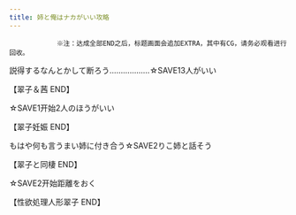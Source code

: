 ```yaml
---
title: 姉と俺はナカがいい攻略
---
```


                ※注：达成全部END之后，标题画面会追加EXTRA，其中有CG，请务必观看进行回收。

説得するなんとかして断ろう………………☆SAVE13人がいい

【翠子＆茜 END】

☆SAVE1开始2人のほうがいい

【翠子妊娠 END】

もはや何も言うまい姉に付き合う☆SAVE2りこ姉と話そう

【翠子と同棲 END】

☆SAVE2开始距離をおく

【性欲処理人形翠子 END】
              

